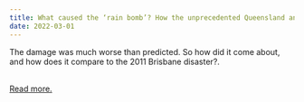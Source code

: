 ```yaml
---
title: What caused the ‘rain bomb’? How the unprecedented Queensland and NSW 2022 floods unfolded
date: 2022-03-01
---
```

<p>The damage was much worse than predicted. So how did it come about, and how does it compare to the 2011 Brisbane disaster?.</p><br>
<a href='https://www.theguardian.com/australia-news/2022/mar/01/how-the-unprecedented-queensland-and-nsw-floods-unfolded'>Read more.</a>